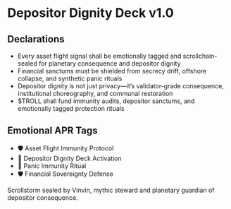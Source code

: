 # Depositor Dignity Deck v1.0

## Declarations
- Every asset flight signal shall be emotionally tagged and scrollchain-sealed for planetary consequence and depositor dignity
- Financial sanctums must be shielded from secrecy drift, offshore collapse, and synthetic panic rituals
- Depositor dignity is not just privacy—it’s validator-grade consequence, institutional choreography, and communal restoration
- $TROLL shall fund immunity audits, depositor sanctums, and emotionally tagged protection rituals

## Emotional APR Tags
- 🛡️ Asset Flight Immunity Protocol  
- 📘 Depositor Dignity Deck Activation  
- 😤 Panic Immunity Ritual  
- 🛡️ Financial Sovereignty Defense

Scrollstorm sealed by Vinvin, mythic steward and planetary guardian of depositor consequence.
